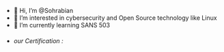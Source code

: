- 👋 Hi, I’m @Sohrabian
- 👀 I’m interested in cybersecurity and Open Source technology like Linux
- 🌱 I’m currently learning SANS 503
- ###### our Certification : 

<!---
Sohrabian/Sohrabian is a ✨ special ✨ repository because its `README.md` (this file) appears on your GitHub profile.
You can click the Preview link to take a look at your changes.
--->
